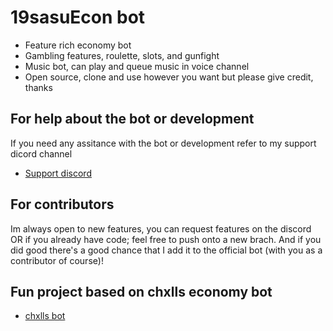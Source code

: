 # 19sasuEcon bot
+ Feature rich economy bot
+ Gambling features, roulette, slots, and gunfight
+ Music bot, can play and queue music in voice channel
+ Open source, clone and use however you want but please give credit, thanks

## For help about the bot or development
If you need any assitance with the bot or development refer to my support dicord channel
+ [Support discord](https://discord.gg/zT7xGta)

## For contributors
Im always open to new features, you can request features on the discord OR if you already have code; feel free to push onto a new brach. And if you did good there's a good chance
that I add it to the official bot (with you as a contributor of course)!

## Fun project based on chxlls economy bot

+ [chxlls bot](https://github.com/chxlls/economybot)



